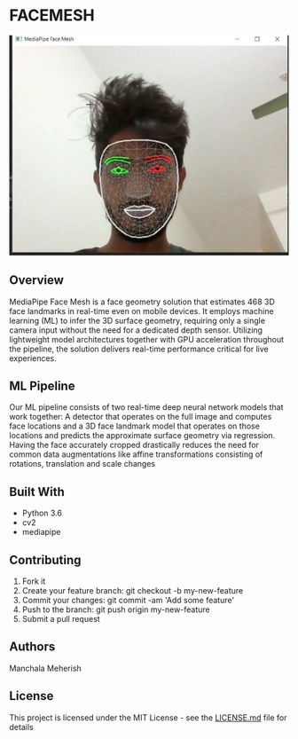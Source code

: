# FACEMESH



![Screen_Shot](https://github.com/meherish1524/FACEMESH/blob/main/output.jpeg?raw=true)


## Overview

MediaPipe Face Mesh is a face geometry solution that estimates 468 3D face landmarks in real-time even on mobile devices. It employs machine learning (ML) to infer the 3D surface geometry, requiring only a single camera input without the need for a dedicated depth sensor. Utilizing lightweight model architectures together with GPU acceleration throughout the pipeline, the solution delivers real-time performance critical for live experiences.


## ML Pipeline
Our ML pipeline consists of two real-time deep neural network models that work together: A detector that operates on the full image and computes face locations and a 3D face landmark model that operates on those locations and predicts the approximate surface geometry via regression. Having the face accurately cropped drastically reduces the need for common data augmentations like affine transformations consisting of rotations, translation and scale changes

## Built With

* Python 3.6
* cv2
* mediapipe

## Contributing

1. Fork it
2. Create your feature branch: git checkout -b my-new-feature
3. Commit your changes: git commit -am 'Add some feature'
4. Push to the branch: git push origin my-new-feature
5. Submit a pull request

## Authors

Manchala Meherish

## License

This project is licensed under the MIT License - see the [LICENSE.md](https://github.com/meherish1524/Twitter_Sentiment_Analysis1524/blob/main/LICENSE.txt) file for details
